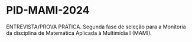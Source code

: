 # PID-MAMI-2024
ENTREVISTA/PROVA PRÁTICA. Segunda fase de seleção para a Monitoria da disciplina de Matemática Aplicada à Multimídia I (MAMI). 
